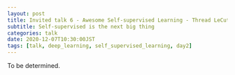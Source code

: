 ```yaml
---
layout: post
title: Invited talk 6 - Awesome Self-supervised Learning - Thread LeCute
subtitle: Self-supervised is the next big thing
categories: talk
date: 2020-12-07T10:30:00JST
tags: [talk, deep_learning, self_supervised_learning, day2]
---
```


To be determined.
